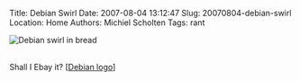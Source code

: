 Title: Debian Swirl
Date: 2007-08-04 13:12:47
Slug: 20070804-debian-swirl
Location: Home
Authors: Michiel Scholten
Tags: rant

<div class="content-image"><div><img src="http://aquariusoft.org/~mbscholt/images/content/debian_swirl_bread.jpg" alt="Debian swirl in bread" title="Debian swirl in bread" /></div></div>
<br style="clear: both;" />

<p>Shall I Ebay it? [<a href="http://debian.org/">Debian logo</a>]</p>